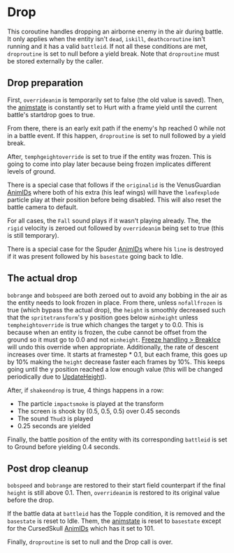 # Drop

This coroutine handles dropping an airborne enemy in the air during battle. It only applies when the entity isn't `dead`, `iskill`, `deathcoroutine` isn't running and it has a valid `battleid`. If not all these conditions are met, `droproutine` is set to null before a yield break. Note that `droproutine` must be stored externally by the caller.

## Drop preparation

First, `overrideanim` is temporarily set to false (the old value is saved). Then, the [animstate](../Animations/animstate.md) is constantly set to Hurt with a frame yield until the current battle's startdrop goes to true.

From there, there is an early exit path if the enemy's hp reached 0 while not in a battle event. If this happen, `droproutine` is set to null followed by a yield break.

After, `temphgeightoverride` is set to true if the entity was frozen. This is going to come into play later because being frozen implicates different levels of ground.

There is a special case that follows if the `originalid` is the VenusGuardian [AnimIDs](../../../Enums%20and%20IDs/AnimIDs.md) where both of his extra (his leaf wings) will have the `leafexplode` particle play at their position before being disabled. This will also reset the battle camera to default.

For all cases, the `Fall` sound plays if it wasn't playing already. The, the `rigid` velocity is zeroed out followed by `overrideanim` being set to true (this is still temporary).

There is a special case for the Spuder [AnimIDs](../../../Enums%20and%20IDs/AnimIDs.md) where his `line` is destroyed if it was present followed by his `basestate` going back to Idle.

## The actual drop

`bobrange` and `bobspeed` are both zeroed out to avoid any bobbing in the air as the entity needs to look frozen in place. From there, unless `nofallfrozen` is true (which bypass the actual drop), the `height` is smoothly decreased such that the `spritetransform`'s y position goes below `minheight` unless `tempheightoverride` is true which changes the target y to 0.0. This is because when an entity is frozen, the cube cannot be offset from the ground so it must go to 0.0 and not `minheight`. [Freeze handling > BreakIce](Freeze%20handling.md#breakice) will undo this override when appropriate. Additionally, the rate of descent increases over time. It starts at framestep * 0.1, but each frame, this goes up by 10% making the `height` decrease faster each frames by 10%. This keeps going until the y position reached a low enough value (this will be changed periodically due to [UpdateHeight](../Update%20process/UpdateHeight.md)).

After, if `shakeondrop` is true, 4 things happens in a row:

* The particle `impactsmoke` is played at the transform
* The screen is shook by (0.5, 0.5, 0.5) over 0.45 seconds
* The sound `Thud3` is played
* 0.25 seconds are yielded

Finally, the battle position of the entity with its corresponding `battleid` is set to Ground before yielding 0.4 seconds.

## Post drop cleanup

`bobspeed` and `bobrange` are restored to their start field counterpart if the final `height` is still above 0.1. Then, `overrideanim` is restored to its original value before the drop.

If the battle data at `battleid` has the Topple condition, it is removed and the `basestate` is reset to Idle. Them, the [animstate](../Animations/animstate.md) is reset to `basestate` except for the CursedSkull [AnimIDs](../../../Enums%20and%20IDs/AnimIDs.md) which has it set to 101.

Finally, `droproutine` is set to null and the Drop call is over.
